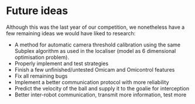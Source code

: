 # Future ideas
Although this was the last year of our competition, we nonetheless have a few remaining ideas we would have liked to
research:

- A method for automatic camera threshold calibration using the same Subplex algorithm as used in the localiser (model
as 6 dimensional optimisation problem).
- Properly implement and test strategies
- Finish a few unfinished/untested Omicam and Omicontrol features
- Fix all remaining bugs
- Implement a better communication protocol with more reliability
- Predict the velocity of the ball and supply it to the goalie for interception
- Better inter-robot communication, transmit more information, test more